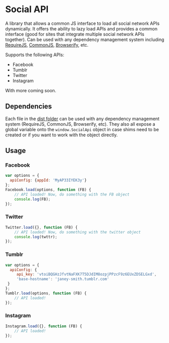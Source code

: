 # Social API

A library that allows a common JS interface to load all social network APIs dynamically. It offers the ability to
 lazy load APIs and provides a common interface (good for sites that integrate multiple social network APIs together).
 Can be used with any dependency management system including [RequireJS](http://requirejs.org/),
 [CommonJS](http://wiki.commonjs.org/wiki/CommonJS), [Browserify](http://browserify.org/), etc.

Supports the following APIs:

* Facebook
* Tumblr
* Twitter
* Instagram

With more coming soon.

## Dependencies

Each file in the [dist folder](dist/) can be used with any dependency management system (RequireJS, CommonJS, Browserify, etc).
They also all expose a global variable onto the `window.SocialApi` object in case shims need to be created or if you want to
work with the object directly.

## Usage

### Facebook

```javascript
var options = {
  apiConfig: {appId: 'MyAP33IYEK3y'}
};
Facebook.load(options, function (FB) {
    // API loaded! Now, do something with the FB object
    console.log(FB);
});
```

### Twitter

```javascript
Twitter.load({}, function (FB) {
    // API loaded! Now, do something with the twitter object
    console.log(twttr);
});
```

### Tumblr

```javascript
var options = {
  apiConfig: {
     api_key: 'vtoiBQGHzJfvtNaFXK7T5DJdIM8ozpjPPzcF9z6EUxZDSELGxd',
     'base-hostname': 'janey-smith.tumblr.com'
 }
};
Tumblr.load(options, function (FB) {
    // API loaded!
});
```

### Instagram

```javascript
Instagram.load({}, function (FB) {
    // API loaded!
});
```